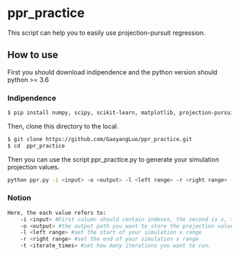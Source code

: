 # ppr_practice
This script can help you to easily use projection-pursuit regression.


## How to use
First you should download indipendence and the python version should python >= 3.6
### Indipendence 
```sh
$ pip install numpy, scipy, scikit-learn, matplotlib, projection-pursuit
```
Then, clone this directory to the local.
```sh
$ git clone https://github.com/GaoyangLuo/ppr_practice.git
$ cd  ppr_practice
```
Then you can use the script ppr_practice.py to generate your simulation projection values.
```sh
python ppr.py -i <input> -o <output> -l <left range> -r <right range> -t <iterate_times>
```
### Notion
```sh
Here, the each value refers to:
    -i <input> #First column should contain indexes, the second is x, the third is y, header should be included.
    -o <output> #the output path you want to store the projection values
    -l <left range> #set the start of your simulation x range
    -r <right range> #set the end of your simulation x range
    -t <iterate_times> #set how many iterations you want to run.
```

